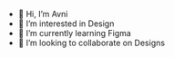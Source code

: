 - 👋 Hi, I’m Avni
- 👀 I’m interested in Design
- 🌱 I’m currently learning Figma
- 💞️ I’m looking to collaborate on Designs


<!---
Lmfao-fa/Lmfao-fa is a ✨ special ✨ repository because its `README.md` (this file) appears on your GitHub profile.
You can click the Preview link to take a look at your changes.
--->
